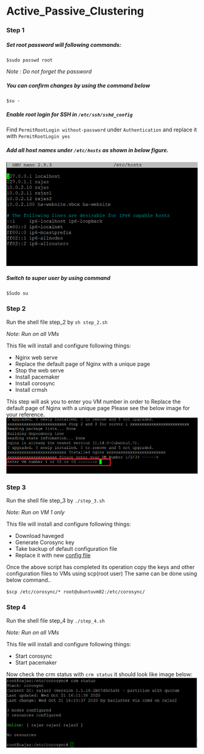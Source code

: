 # Active_Passive_Clustering

### Step 1
##### Set root password will following commands:
```console
$sudo passwd root
```
*Note : Do not forget the password*

##### You can confirm changes by using the command below
```console
$su -
```
##### Enable **root** login for SSH in `/etc/ssh/sshd_config`
Find `PermitRootLogin without-password` under `Authentication` and replace it with `PermitRootLogin yes`

##### Add all host names under `/etc/hosts` as shown in below figure. 

![Image](https://github.com/Rajas-Bakshi/Active_Passive_Clustering/blob/main/Images/Hosts.PNG?raw=true)

##### Switch to super user by using command 
```
$Sudo su
```

### Step 2
Run the shell file step_2 by `sh step_2.sh`

*Note: Run on all VMs*

This file will install and configure following things:
* Nginx web serve
* Replace the default page of Nginx with a unique page
* Stop the web serve
* Install pacemaker 
* Install corosync 
* Install crmsh

This step will ask you to enter you VM number in order to Replace the default page of Nginx with a unique page
Please see the below image for your reference.
![Image](https://github.com/Rajas-Bakshi/Active_Passive_Clustering/blob/main/Images/VM_Number.png?raw=true)


### Step 3 
Run the shell file step_3 by `./step_3.sh`

*Note: Run on VM 1 only*

This file will install and configure following things:
* Download haveged
* Generate Corosync key 
* Take backup of default configuration file
* Replace it with new [config file](https://github.com/Rajas-Bakshi/Active_Passive_Clustering/blob/main/corosync.conf)

Once the above script has completed its operation copy the keys and other configuration files to VMs using scp(root user)
The same can be done using below command..
```
$scp /etc/corosync/* root@ubuntuvm02:/etc/corosync/
```

 ### Step 4 
Run the shell file step_4 by `./step_4.sh`

*Note: Run on all VMs*

This file will install and configure following things:
* Start corosync
* Start pacemaker

Now check the crm status with `crm status` it should look like image below:
![Image](https://github.com/Rajas-Bakshi/Active_Passive_Clustering/blob/main/Images/CRM_status.PNG?raw=true)
